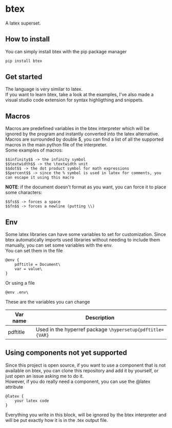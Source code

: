 # btex

A latex superset.

## How to install

You can simply install btex with the pip package manager
```python
pip install btex
```

## Get started

The language is very similar to latex.\
If you want to learn btex, take a look at the examples, I've also made a visual studio code extension for syntax highligthing and snippets.

## Macros

Macros are predefined variables in the btex interpreter which will be ignored by the program and instantly converted into the latex alternative.\
Macros are surrounded by double $, you can find a list of all the supported macros in the main python file of the interpreter.
\
Some examples of macros:
```
$$infinity$$ -> the infinity symbol
$$textwidth$$ -> the \textwidth unit
$$dot$$ -> the dot product symbol for math expressions
$$percent$$ -> since the % symbol is used in latex for comments, you can escape it using this macro
```

**NOTE**: if the document doesn't format as you want, you can force it to place some characters:
```
$$fs$$ -> forces a space
$$fn$$ -> forces a newline (putting \\)
```

## Env

Some latex libraries can have some variables to set for customization.
Since btex automatically imports used libraries without needing to include them manually, you can set some variables with the env.
\
You can set them in the file
```
@env {
    pdftitle = Document\
    var = value\
}
```
Or using a file
```
@env .env\
```
These are the variables you can change

| Var name    | Description |
| ----------- | ----------- |
| pdftitle    | Used in the hyperref package `\hypersetup{pdftitle={VAR}` |


## Using components not yet supported

Since this project is open source, if you want to use a component that is not available on btex, you can clone this repository and add it by yourself, or just open an issue asking me to do it. \
However, if you do really need a component, you can use the @latex attribute
```
@latex {
    your latex code
}
```
Everything you write in this block, will be ignored by the btex interpreter and will be put exactly how it is in the .tex output file.